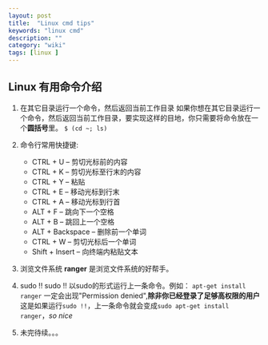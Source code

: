 ```yaml
---
layout: post
title:  "Linux cmd tips"
keywords: "linux cmd"
description: ""
category: "wiki" 
tags: [linux ]
---
```


## Linux 有用命令介绍 ##

<!-- more -->

1. 在其它目录运行一个命令，然后返回当前工作目录
	如果你想在其它目录运行一个命令，然后返回当前工作目录，要实现这样的目地，你只需要将命令放在一个**圆括号**里。
	`$ (cd ~; ls)`

2. 命令行常用快捷键:
	* CTRL  + U					– 剪切光标前的内容
	* CTRL  + K 				– 剪切光标至行末的内容
	* CTRL  + Y 				– 粘贴
	* CTRL  + E 				– 移动光标到行末
	* CTRL  + A 				– 移动光标到行首
	* ALT   + F 				– 跳向下一个空格
	* ALT   + B 				– 跳回上一个空格
	* ALT   + Backspace			– 删除前一个单词
	* CTRL  + W					– 剪切光标后一个单词
	* Shift + Insert			– 向终端内粘贴文本

3. 浏览文件系统
	**ranger** 是浏览文件系统的好帮手。

4. sudo !!
	sudo !! 以sudo的形式运行上一条命令。例如：
	`apt-get install ranger` 一定会出现"Permission denied",**除非你已经登录了足够高权限的用户**
	这是如果运行`sudo !!`，上一条命令就会变成`sudo apt-get install ranger`，*so nice*

5. 未完待续。。。
 
